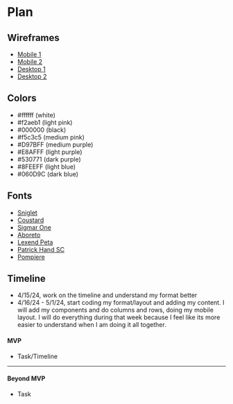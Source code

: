 # Plan

## Wireframes
* [Mobile 1](mobile1.png)
* [Mobile 2](mobile2.png)
* [Desktop 1](pc1.png)
* [Desktop 2](pc2.png)

## Colors
* #ffffff (white)
* #f2aeb1 (light pink)
* #000000 (black)
* #f5c3c5 (medium pink)
* #D97BFF (medium purple)
* #E8AFFF (light purple)
* #530771 (dark purple)
* #8FEEFF (light blue)
* #060D9C (dark blue)

## Fonts
* [Sniglet](https://fonts.google.com/specimen/Sniglet)
* [Coustard](https://fonts.google.com/specimen/Coustard)
* [Sigmar One](https://fonts.google.com/specimen/Sigmar+One)
* [Aboreto](https://fonts.google.com/specimen/Aboreto)
* [Lexend Peta](https://fonts.google.com/specimen/Lexend+Peta)
* [Patrick Hand SC](https://fonts.google.com/specimen/Patrick+Hand+SC)
* [Pompiere](https://fonts.google.com/specimen/Pompiere)

## Timeline
* 4/15/24, work on the timeline and understand my format better
* 4/16/24 - 5/1/24, start coding my format/layout and adding my content. I will add my components and do columns and rows, doing my mobile layout. I will do everything during that week because I feel like its more easier to understand when I am doing it all together.
#### MVP

* Task/Timeline

---

#### Beyond MVP

* Task
